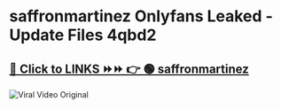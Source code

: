 
 # saffronmartinez Onlyfans Leaked - Update Files 4qbd2

## <h2><a href="https://clipsfans.com/saffronmartinez&ref=git">🔗 Click to LINKS ⏩⏩ 👉 🟢 saffronmartinez </a></h2>

<a href="https://clipsfans.com/saffronmartinez&ref=git" rel="nofollow" data-target="animated-image.originalLink"><img src="https://i.ibb.co.com/xMMVF88/686577567.gif" alt="Viral Video Original" style="max-width: 100%; display: inline-block;" data-target="animated-image.originalImage"></a>

